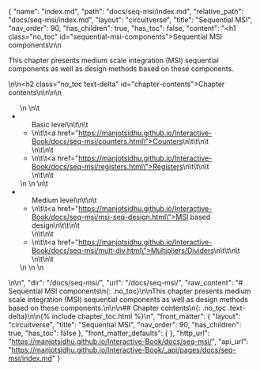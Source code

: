 {
  "name": "index.md",
  "path": "docs/seq-msi/index.md",
  "relative_path": "docs/seq-msi/index.md",
  "layout": "circuitverse",
  "title": "Sequential MSI",
  "nav_order": 90,
  "has_children": true,
  "has_toc": false,
  "content": "<h1 class=\"no_toc\" id=\"sequential-msi-components\">Sequential MSI components</h1>\n\n<p>This chapter presents medium scale integration (MSI) sequential components as well as design methods based on these components.</p>\n\n<h2 class=\"no_toc text-delta\" id=\"chapter-contents\">Chapter contents</h2>\n\n<!-- -*- engine:django -*- -->\n\n<ul>\n    \n\t<li><ul>Basic level\n\t\n\t    <li>\n\t\t<a href=\"https://manjotsidhu.github.io/Interactive-Book/docs/seq-msi/counters.html\">Counters</a>\n\t\t\n\t    </li>\n\t\n\t    <li>\n\t\t<a href=\"https://manjotsidhu.github.io/Interactive-Book/docs/seq-msi/registers.html\">Registers</a>\n\t\t\n\t    </li>\n\t\n\t</ul></li>\n    \n    \n\t<li><ul>Medium level\n\t\n\t    <li>\n\t\t<a href=\"https://manjotsidhu.github.io/Interactive-Book/docs/seq-msi/msi-seq-design.html\">MSI based design</a>\n\t\t\n\t    </li>\n\t\n\t    <li>\n\t\t<a href=\"https://manjotsidhu.github.io/Interactive-Book/docs/seq-msi/mult-div.html\">Multipliers/Dividers</a>\n\t\t\n\t    </li>\n\t\n\t</ul></li>\n    \n    \n</ul>\n\n",
  "dir": "/docs/seq-msi/",
  "url": "/docs/seq-msi/",
  "raw_content": "# Sequential MSI components\n{: .no_toc}\n\nThis chapter presents medium scale integration (MSI) sequential components as well as design methods based on these components.\n\n\n## Chapter contents\n{: .no_toc .text-delta}\n\n{% include chapter_toc.html %}\n",
  "front_matter": {
    "layout": "circuitverse",
    "title": "Sequential MSI",
    "nav_order": 90,
    "has_children": true,
    "has_toc": false
  },
  "front_matter_defaults": {
  },
  "http_url": "https://manjotsidhu.github.io/Interactive-Book/docs/seq-msi/",
  "api_url": "https://manjotsidhu.github.io/Interactive-Book/_api/pages/docs/seq-msi/index.md"
}